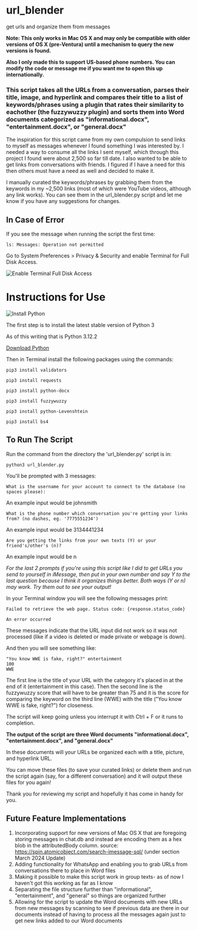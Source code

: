 # url_blender
get urls and organize them from messages

**Note: This only works in Mac OS X and may only be compatible with older versions of OS X (pre-Ventura) until a mechanism to query the new versions is found.**

**Also I only made this to support US-based phone numbers. You can modify the code or message me if you want me to open this up internationally.**

### This script takes all the URLs from a conversation, parses their title, image, and hyperlink and compares their title to a list of keywords/phrases using a plugin that rates their similarity to eachother (the fuzzywuzzy plugin) and sorts them into Word documents categorized as "informational.docx", "entertainment.docx", or "general.docx"

The inspiration for this script came from my own compulsion to send links to myself as messages whenever I found something I was interested by. I needed a way to consume all the links I sent myself, which through this project I found were about 2,500 so far till date. I also wanted to be able to get links from conversations with friends. I figured if I have a need for this then others must have a need as well and decided to make it.

I manually curated the keywords/phrases by grabbing them from the keywords in my ~2,500 links (most of which were YouTube videos, although any link works). You can see them in the url_blender.py script and let me know if you have any suggestions for changes.

## In Case of Error

If you see the message when running the script the first time:

`ls: Messages: Operation not permitted`

Go to System Preferences > Privacy & Security and enable Terminal for Full Disk Access.

![Enable Terminal Full Disk Access](https://cdn.cleanmymac.com/blog_articles/February2023/operation%20not%20permitted%20error4.png)

# Instructions for Use

![Install Python](https://cdn.osxdaily.com/wp-content/uploads/2018/06/install-python3-on-mac.jpg)

The first step is to install the latest stable version of Python 3

As of this writing that is Python 3.12.2

[Download Python](https://www.python.org/downloads/)

Then in Terminal install the following packages using the commands:

`pip3 install validators`

`pip3 install requests`

`pip3 install python-docx`

`pip3 install fuzzywuzzy`

`pip3 install python-Levenshtein`

`pip3 install bs4`

## To Run The Script

Run the command from the directory the 'url_blender.py' script is in:

`python3 url_blender.py`

You'll be prompted with 3 messages:

`What is the username for your account to connect to the database (no spaces please):`

An example input would be johnsmith

`What is the phone number which conversation you're getting your links from? (no dashes, eg. '7775551234')`

An example input would be 3134441234

`Are you getting the links from your own texts (Y) or your friend's/other's (n)?`

An example input would be n

*For the last 2 prompts if you're using this script like I did to get URLs you send to yourself in iMessage, then put in your own number and say Y to the last question because I think it organizes things better. Both ways (Y or n) may work. Try them out to see your output!*

In your Terminal window you will see the following messages print:

`Failed to retrieve the web page. Status code: {response.status_code}`

`An error occurred`

These messages indicate that the URL input did not work so it was not processed (like if a video is deleted or made private or webpage is down).

And then you will see something like:

```
"You know WWE is fake, right?" entertainment
100
WWE
```

The first line is the title of your URL with the category it's placed in at the end of it (entertainment in this case). Then the second line is the fuzzywuzzy score that will have to be greater than 75 and it is the score for comparing the keyword on the third line (WWE) with the title ("You know WWE is fake, right?") for closeness.

The script will keep going unless you interrupt it with Ctrl + F or it runs to completion.

**The output of the script are three Word documents "informational.docx", "entertainment.docx", and "general.docx"**

In these documents will your URLs be organized each with a title, picture, and hyperlink URL.

You can move these files (to save your curated links) or delete them and run the script again (say, for a different conversation) and it will output these files for you again!

Thank you for reviewing my script and hopefully it has come in handy for you.

## Future Feature Implementations

1. Incorporating support for new versions of Mac OS X that are foregoing storing messages in chat.db and instead are encoding them as a hex blob in the attributedBody column. source: https://spin.atomicobject.com/search-imessage-sql/ (under section March 2024 Update)
2. Adding functionality for WhatsApp and enabling you to grab URLs from conversations there to place in Word files
3. Making it possible to make this script work in group texts- as of now I haven't got this working as far as I know
4. Separating the file structure further than "informational", "entertainment", and "general" so things are organized further
5. Allowing for the script to update the Word documents with new URLs from new messages by scanning to see if previous data are there in our documents instead of having to process all the messages again just to get new links added to our Word documents